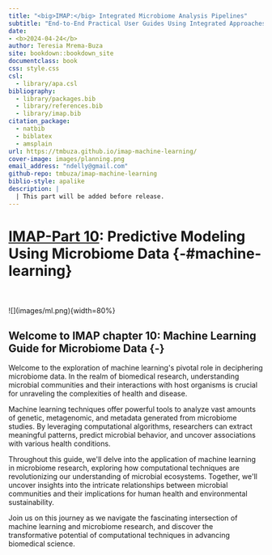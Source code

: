 ```yaml
--- 
title: "<big>IMAP:</big> Integrated Microbiome Analysis Pipelines"
subtitle: "End-to-End Practical User Guides Using Integrated Approaches"
date:
- <b>2024-04-24</b>
author: Teresia Mrema-Buza
site: bookdown::bookdown_site
documentclass: book
css: style.css
csl: 
  - library/apa.csl
bibliography:
  - library/packages.bib
  - library/references.bib
  - library/imap.bib
citation_package:
  - natbib
  - biblatex
  - amsplain
url: https://tmbuza.github.io/imap-machine-learning/
cover-image: images/planning.png
email_address: "ndelly@gmail.com"
github-repo: tmbuza/imap-machine-learning
biblio-style: apalike
description: |
  | This part will be added before release.
---
```





<!-- # Google fonts -->
<link rel="preconnect" href="https://fonts.googleapis.com">
<link rel="preconnect" href="https://fonts.gstatic.com" crossorigin>
<link href="https://fonts.googleapis.com/css2?family=Anton" rel="stylesheet">
<link href="https://fonts.googleapis.com/css2?family=Roboto:wght@100;300;400;500;700,900&display=swap" rel="stylesheet">
<link href="https://fonts.googleapis.com/css2?family=Oswald:wght@300;400;700&display=swap" rel="stylesheet">
<link href="https://fonts.googleapis.com/css2?family=Merriweather:wght@300;400;700&display=swap" rel="stylesheet">
<link href="https://fonts.googleapis.com/css2?family=Montserrat:wght@100;200;300;400;700&display=swap" rel="stylesheet">

<!-- # CSS -->
<link rel="stylesheet" href="https://cdnjs.cloudflare.com/ajax/libs/font-awesome/5.15.3/css/all.min.css">
<link rel="stylesheet" href="https://cdnjs.cloudflare.com/ajax/libs/animate.css/4.1.1/animate.min.css">


# <u>IMAP-Part 10</u>: Predictive Modeling Using Microbiome Data {-#machine-learning}

<br>
<br>
![](images/ml.png){width=80%}


## Welcome to IMAP chapter 10: Machine Learning Guide for Microbiome Data {-}

Welcome to the exploration of machine learning's pivotal role in deciphering microbiome data. In the realm of biomedical research, understanding microbial communities and their interactions with host organisms is crucial for unraveling the complexities of health and disease.

Machine learning techniques offer powerful tools to analyze vast amounts of genetic, metagenomic, and metadata generated from microbiome studies. By leveraging computational algorithms, researchers can extract meaningful patterns, predict microbial behavior, and uncover associations with various health conditions.

Throughout this guide, we'll delve into the application of machine learning in microbiome research, exploring how computational techniques are revolutionizing our understanding of microbial ecosystems. Together, we'll uncover insights into the intricate relationships between microbial communities and their implications for human health and environmental sustainability.

Join us on this journey as we navigate the fascinating intersection of machine learning and microbiome research, and discover the transformative potential of computational techniques in advancing biomedical science.
